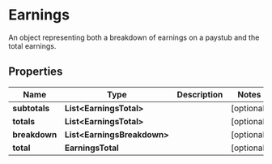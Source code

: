 

# Earnings

An object representing both a breakdown of earnings on a paystub and the total earnings.

## Properties

| Name | Type | Description | Notes |
|------------ | ------------- | ------------- | -------------|
|**subtotals** | **List&lt;EarningsTotal&gt;** |  |  [optional] |
|**totals** | **List&lt;EarningsTotal&gt;** |  |  [optional] |
|**breakdown** | **List&lt;EarningsBreakdown&gt;** |  |  [optional] |
|**total** | **EarningsTotal** |  |  [optional] |



